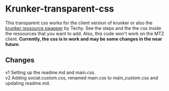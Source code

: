 # Krunker-transparent-css
This transparent css works for the client version of krunker or also the [krunker ressource swapper](https://github.com/Tehchy/Krunker-Resource-Swapper) by Techy. See the steps and the the css inside the ressources that you want to add. Also, this code won't work on the MTZ client. **Currently, the css is in work and may be some changes in the near future**.

## Changes
v1 Setting up the readme.md and main.css.  
v2 Adding social.custom.css, renamed main.css to main_custom.css and updating readme.md. 
